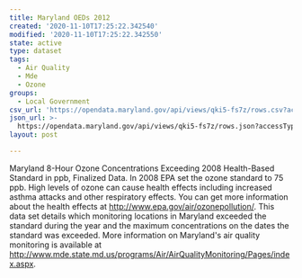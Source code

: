 ```yaml
---
title: Maryland OEDs 2012
created: '2020-11-10T17:25:22.342540'
modified: '2020-11-10T17:25:22.342550'
state: active
type: dataset
tags:
  - Air Quality
  - Mde
  - Ozone
groups:
  - Local Government
csv_url: 'https://opendata.maryland.gov/api/views/qki5-fs7z/rows.csv?accessType=DOWNLOAD'
json_url: >-
  https://opendata.maryland.gov/api/views/qki5-fs7z/rows.json?accessType=DOWNLOAD
layout: post

---
```

Maryland 8-Hour Ozone Concentrations Exceeding 2008 Health-Based Standard in ppb, Finalized Data. In 2008 EPA set the ozone standard to 75 ppb. High levels of ozone can cause health effects including increased asthma attacks and other respiratory effects. You can get more information about the health effects at http://www.epa.gov/air/ozonepollution/. This data set details which monitoring locations in Maryland exceeded the standard during the year and the maximum concentrations on the dates the standard was exceeded. More information on Maryland's air quality monitoring is available at http://www.mde.state.md.us/programs/Air/AirQualityMonitoring/Pages/index.aspx.
